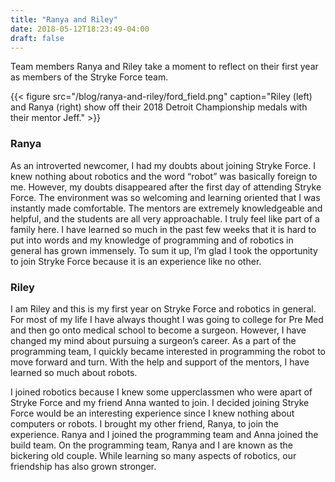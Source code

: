 ```yaml
---
title: "Ranya and Riley"
date: 2018-05-12T18:23:49-04:00
draft: false
---
```

Team members Ranya and Riley take a moment to reflect on their first year as members of the Stryke Force team.
<!--more-->

{{< figure src="/blog/ranya-and-riley/ford_field.png" caption="Riley (left) and Ranya (right) show off their 2018 Detroit Championship medals with their mentor Jeff." >}}

### Ranya

As an introverted newcomer, I had my doubts about joining Stryke Force. I knew nothing about robotics and the word “robot” was basically foreign to me. However, my doubts disappeared after the first day of attending Stryke Force. The environment was so welcoming and learning oriented that I was instantly made comfortable. The mentors are extremely knowledgeable and helpful, and the students are all very approachable. I truly feel like part of a family here. I have learned so much in the past few weeks that it is hard to put into words and my knowledge of programming and of robotics in general has grown immensely. To sum it up, I’m glad I took the opportunity to join Stryke Force because it is an experience like no other.

### Riley

I am Riley and this is my first year on Stryke Force and robotics in general. For most of my life I have always thought I was going to college for Pre Med and then go onto medical school to become a surgeon. However, I have changed my mind about pursuing a surgeon’s career. As a part of the programming team, I quickly became interested in programming the robot to move forward and turn. With the help and support of the mentors, I have learned so much about robots.

I joined robotics because I knew some upperclassmen who were apart of Stryke Force and my friend Anna wanted to join. I decided joining Stryke Force would be an interesting experience since I knew nothing about computers or robots. I brought my other friend, Ranya, to join the experience. Ranya and I joined the programming team and Anna joined the build team. On the programming team, Ranya and I are known as the bickering old couple. While learning so many aspects of robotics, our friendship has also grown stronger.
